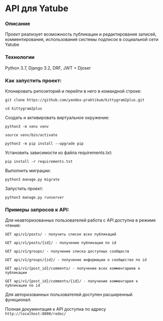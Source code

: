 # API для Yatube

### Описание

Проект реализует возможность публикации и редактирования записей, комментирования, использования системы подписок в социальной сети Yatube

### Технологии

Python 3.7, Django 3.2, DRF, JWT + Djoser

### Как запустить проект:

Клонировать репозиторий и перейти в него в командной строке:

```
git clone https://github.com/yandex-praktikum/kittygram2plus.git
```

```
cd kittygram2plus
```

Cоздать и активировать виртуальное окружение:

```
python3 -m venv venv
```

```
source venv/bin/activate
```

```
python3 -m pip install --upgrade pip
```

Установить зависимости из файла requirements.txt:

```
pip install -r requirements.txt
```

Выполнить миграции:

```
python3 manage.py migrate
```

Запустить проект:

```
python3 manage.py runserver
```

### Примеры запросов к API:
Для неавторизованных пользователей работа с API доступна в режиме чтения:

```
GET api/v1/posts/ - получить список всех публикаций
```
```
GET api/v1/posts/{id}/ - получение публикации по id
```
```
GET api/v1/groups/ - получение списка доступных сообществ
```
```
GET api/v1/groups/{id}/ - получение информации о сообществе по id
```
```
GET api/v1/{post_id}/comments/ - получение всех комментариев к публикации
```
```
GET api/v1/{post_id}/comments/{id}/ - получение комментария к публикации по id
```
Для авторизованныx пользователей доступен расширенный функционал.

Полная документация к API доступна по адресу `http://localhost:8000/redoc/`